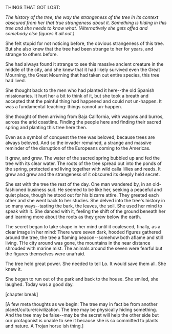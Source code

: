 THINGS THAT GOT LOST: 

_The history of the tree, the way the strangeness of the tree in its context obscured from her that true strangeness about it.  Something is hiding in this tree and she needs to know what.  (Alternatively she gets offed and somebody else figures it all out.)_

She felt stupid for not noticing before, the obvious strangeness of this tree.  But she also knew that the tree had been strange to her for years, and strange to others before. 

She had always found it strange to see this massive ancient creature in the middle of the city, and she knew that it had likely survived even the Great Mourning, the Great Mourning that had taken out entire species, this tree had lived.  

She thought back to the men who had planted it here--the old Spanish missionaries.  It hurt her a bit to think of it, but she took a breath and accepted that the painful thing had happened and could not un-happen.  It was a fundamental teaching: things cannot un-happen. 

She thought of them arriving from Baja California, with wagons and burros, across the arid coastline.  Finding the people here and finding their sacred spring and planting this tree here then.  

Even as a symbol of conquest the tree was beloved, because trees are always beloved.  And so the invader remained, a strange and massive reminder of the disruption of the Europeans coming to the Americas.  

It grew, and grew.  The water of the sacred spring bubbled up and fed the tree with its clear water.  The roots of the tree spread out into the ponds of the spring, protected and living together with wild calla lillies and reeds.  It grew and grew and the strangeness of it obscured its deeply held secret.  

She sat with the tree the rest of the day.  One man wandered by, in an old-fashioned business suit.  He seemed to be like her, seeking a peaceful and quiet place, though he stood out for his bizarre attire.  They greeted each other and she went back to her studies.  She delved into the tree's history in so many ways--tasting the bark, the leaves, the soil.  She used her mind to speak with it.  She danced with it, feeling the shift of the ground beneath her and learning more about the roots as they grew below the earth.  

The secret began to take shape in her mind until it coalesced, finally, as a clear image in her mind:  There were seven dark, hooded figures gathered around the tree, the tree a flaming beacon--somehow both aflame and still living.  THe city around was gone, the mountains in the near distance shrouded with marine mist.  The animals around the seven were fearful but the figures themselves were unafraid.  

The tree held great power.  She needed to tell Lo.  It would save them all.  She knew it.  

She began to run out of the park and back to the house.  She smiled, she laughed.  Today was a good day. 

[chapter break]

[A few meta thoughts as we begin: The tree may in fact be from another planet/culture/civilization.  The tree may be physically hiding something.  And the tree may be false--may be the secret will help the other side but our protagonist is unable to see it because she is so committed to plants and nature.  A Trojan horse ish thing.]